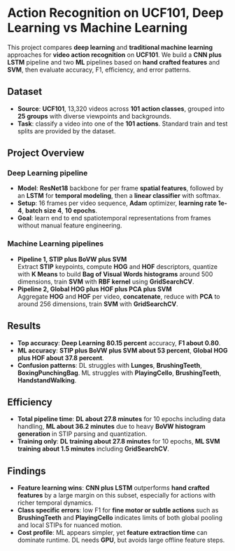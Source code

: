 # Action Recognition on UCF101, Deep Learning vs Machine Learning

This project compares **deep learning** and **traditional machine learning** approaches for **video action recognition** on **UCF101**. We build a **CNN plus LSTM** pipeline and two **ML** pipelines based on **hand crafted features** and **SVM**, then evaluate accuracy, F1, efficiency, and error patterns.

## Dataset
- **Source**: **UCF101**, 13,320 videos across **101 action classes**, grouped into **25 groups** with diverse viewpoints and backgrounds.
- **Task**: classify a video into one of the **101 actions**. Standard train and test splits are provided by the dataset.

## Project Overview

### Deep Learning pipeline
- **Model**: **ResNet18** backbone for per frame **spatial features**, followed by an **LSTM** for **temporal modeling**, then a **linear classifier** with softmax.
- **Setup**: 16 frames per video sequence, **Adam** optimizer, **learning rate 1e-4**, **batch size 4**, **10 epochs**.
- **Goal**: learn end to end spatiotemporal representations from frames without manual feature engineering.

### Machine Learning pipelines
- **Pipeline 1, STIP plus BoVW plus SVM**  
  Extract **STIP** keypoints, compute **HOG** and **HOF** descriptors, quantize with **K Means** to build **Bag of Visual Words histograms** around 500 dimensions, train **SVM** with **RBF kernel** using **GridSearchCV**.
- **Pipeline 2, Global HOG plus HOF plus PCA plus SVM**  
  Aggregate **HOG** and **HOF** per video, **concatenate**, reduce with **PCA** to around 256 dimensions, train **SVM** with **GridSearchCV**.

## Results
- **Top accuracy**: **Deep Learning 80.15 percent** accuracy, **F1 about 0.80**.  
- **ML accuracy**: **STIP plus BoVW plus SVM about 53 percent**, **Global HOG plus HOF about 37.8 percent**.  
- **Confusion patterns**: DL struggles with **Lunges**, **BrushingTeeth**, **BoxingPunchingBag**. ML struggles with **PlayingCello**, **BrushingTeeth**, **HandstandWalking**.

## Efficiency
- **Total pipeline time**: **DL about 27.8 minutes** for 10 epochs including data handling, **ML about 36.2 minutes** due to heavy **BoVW histogram generation** in STIP parsing and quantization.
- **Training only**: **DL training about 27.8 minutes** for 10 epochs, **ML SVM training about 1.5 minutes** including **GridSearchCV**.

## Findings
- **Feature learning wins**: **CNN plus LSTM** outperforms **hand crafted features** by a large margin on this subset, especially for actions with richer temporal dynamics.
- **Class specific errors**: low F1 for **fine motor or subtle actions** such as **BrushingTeeth** and **PlayingCello** indicates limits of both global pooling and local STIPs for nuanced motion.
- **Cost profile**: ML appears simpler, yet **feature extraction time** can dominate runtime. DL needs **GPU**, but avoids large offline feature steps.
